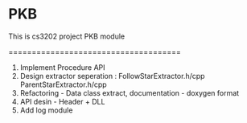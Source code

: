 PKB
===

This is cs3202 project PKB module

=====================================

1. Implement Procedure API
2. Design extractor seperation : FollowStarExtractor.h/cpp ParentStarExtractor.h/cpp
3. Refactoring - Data class extract, documentation - doxygen format
4. API desin - Header + DLL
5. Add log module
